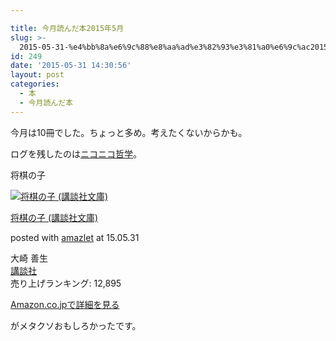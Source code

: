 ```yaml
---

title: 今月読んだ本2015年5月
slug: >-
  2015-05-31-%e4%bb%8a%e6%9c%88%e8%aa%ad%e3%82%93%e3%81%a0%e6%9c%ac2015%e5%b9%b45%e6%9c%88
id: 249
date: '2015-05-31 14:30:56'
layout: post
categories:
  - 本
  - 今月読んだ本
---
```


今月は10冊でした。ちょっと多め。考えたくないからかも。

ログを残したのは[ニコニコ哲学](http://peipeipe.com/post/118523968772)。

将棋の子



[![将棋の子 (講談社文庫)](https://cdn-ak.f.st-hatena.com/images/fotolife/p/peipeipe/20190702/20190702230808.jpg)](http://www.amazon.co.jp/exec/obidos/ASIN/4062737388/peipeipe-22/ref=nosim/)



[将棋の子 (講談社文庫)](http://www.amazon.co.jp/exec/obidos/ASIN/4062737388/peipeipe-22/ref=nosim/)

posted with [amazlet](http://www.amazlet.com/ "amazlet") at 15.05.31



大崎 善生  
[講談社](http://d.hatena.ne.jp/keyword/%B9%D6%C3%CC%BC%D2)  
売り上げランキング: 12,895  




[Amazon.co.jpで詳細を見る](http://www.amazon.co.jp/exec/obidos/ASIN/4062737388/peipeipe-22/ref=nosim/)







がメタクソおもしろかったです。